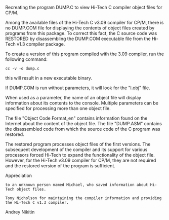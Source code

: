 Recreating the program DUMP.C to view Hi-Tech C compiler object files for CP/M.

Among the available files of the Hi-Tech C v3.09 compiler for CP/M, there is no DUMP.COM file for displaying the contents of object files created by programs from this package.
To correct this fact, the C source code was RESTORED by disassembling the DUMP.COM executable file from the Hi-Tech v1.3 compiler package.

To create a version of this program compiled with the 3.09 compiler, run the following command:

    cc -v -o dump.c

this will result in a new executable binary.

If DUMP.COM is run without parameters, it will look for the "l.obj" file.

When used as a parameter, the name of an object file will display information about its contents to the console. Multiple parameters can be specified for processing more than one object file.

The file "Object Code Format_en" contains information found on the Internet about the content of the object file. The file "DUMP.ASM" contains the disassembled code from which the source code of the C program was restored.

The restored program processes object files of the first versions. The subsequent development of the compiler and its support for various processors forced Hi-Tech to expand the functionality of the object file. However, for the Hi-Tech v3.09 compiler for CP/M, they are not required and the restored version of the program is sufficient.

Appreciation

    to an unknown person named Michael, who saved information about Hi-Tech object files.
    
    Tony Nicholson for maintaining the compiler information and providing the Hi-Tech C v1.3 compiler. 
    
Andrey Nikitin
    
